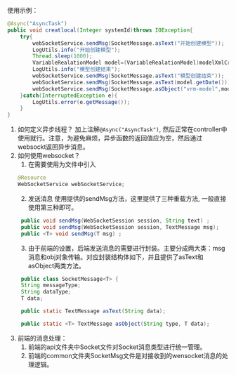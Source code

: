 使用示例：
```java
@Async("AsyncTask")
public void creatlocal(Integer systemId)throws IOException{
    try{
        webSocketService.sendMsg(SocketMessage.asText("开始创建模型"));
        LogUtils.info("开始创建模型");
        Thread.sleep(1000);
        VariableRealationModel model=(VariableRealationModel)modelXmlCreate.createModel(systemId);
        LogUtils.info("模型创建结束");
        webSocketService.sendMsg(SocketMessage.asText("模型创建结束"));
        webSocketService.sendMsg(SocketMessage.asText(model.getDate()));
        webSocketService.sendMsg(SocketMessage.asObject("vrm-model",model));
    }catch(InterruptedException e){
        LogUtils.error(e.getMessage());
    }
}
```

1. 如何定义异步线程？
    加上注解`@Async("AsyncTask")`, 然后正常在controller中使用就行。注意，为避免麻烦，异步函数的返回值应为空，然后通过websockt返回异步消息。
2. 如何使用websocket？
   1. 在需要使用为文件中引入
    ```java
    @Resource
    WebSocketService webSocketService;
    ```
    2. 发送消息
   使用提供的sendMsg方法，这里提供了三种重载方法, 一般直接使用第三种即可。
   ```java
    public void sendMsg(WebSocketSession session, String text) ;
    public void sendMsg(WebSocketSession session, TextMessage msg);
    public <T> void sendMsg(T msg) ;
   ```
   3. 由于前端的设置，后端发送消息的需要进行封装。主要分成两大类：msg消息和obj对象传输。对应封装结构体如下，并且提供了asText和asObject两类方法。
   ```java
    public class SocketMessage<T> {
    String messageType;
    String dataType;
    T data;

    public static TextMessage asText(String data);

    public static <T> TextMessage asObject(String type, T data);
   ```
3. 前端的消息处理：
   1. 前端的api文件夹中Socket文件对Socket消息类型进行统一管理。
   2. 前端的common文件夹SocketMsg文件是对接收到的wensocket消息的处理逻辑。